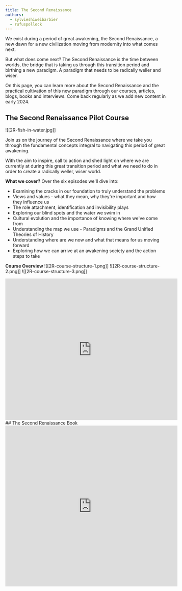 ```yaml
---
title: The Second Renaissance
authors:
  - sylvieshiweibarbier
  - rufuspollock
---
```


We exist during a period of great awakening, the Second Renaissance, a new dawn for a new civilization moving from modernity into what comes next. 

But what does come next? The Second Renaissance is the time between worlds, the bridge that is taking us through this transition period and birthing a new paradigm. A paradigm that needs to be radically weller and wiser. 

On this page, you can learn more about the Second Renaissance and the practical cultivation of this new paradigm through our courses, articles, blogs, books and interviews. Come back regularly as we add new content in early 2024.

## The Second Renaissance Pilot Course

![[2R-fish-in-water.jpg]]

Join us on the journey of the Second Renaissance where we take you through the fundamental concepts integral to navigating this period of great awakening. 

With the aim to inspire, call to action and shed light on where we are currently at during this great transition period and what we need to do in order to create a radically weller, wiser world.

**What we cover?**
Over the six episodes we'll dive into:
- Examining the cracks in our foundation to truly understand the problems
- Views and values - what they mean, why they're important and how they influence us
- The role attachment, identification and invisibility plays 
- Exploring our blind spots and the water we swim in
- Cultural evolution and the importance of knowing where we've come from
- Understanding the map we use - Paradigms and the Grand Unified Theories of History
- Understanding where are we now and what that means for us moving forward
- Exploring how we can arrive at an awakening society and the action steps to take

**Course Overview**
![[2R-course-structure-1.png]]
![[2R-course-structure-2.png]]
![[2R-course-structure-3.png]]

<iframe width="540" height="445" src="https://1ebb0834.sibforms.com/serve/MUIFAKXOqgu7Y07LUq7bW7S86OaHZLbRqA8wwnkF70e-OOFrNt4LIhDW1P0MsWLYtj2_AtCuLmqLBruikx3Ywi5XBV2Vm20ewFwL3a5coxW3LR2-BmvI-YHIndCHEkrAm85Q3um0WL6CiA3vJD76Pigp7df2ADTVxzMTzG1uehKwnfvVNypoYASpoEL-uZFzWf2YkE_vBcZUU3uf" frameborder="0" scrolling="auto" allowfullscreen></iframe>
## The Second Renaissance Book

<iframe width="540" height="505" src="https://1ebb0834.sibforms.com/serve/MUIEAIO5LjUG721pq9SfFmfJkJbo4_ssAmnvFK2_aXLiU4wmH87Rmmn99_a8t69_vTSd3gGTsjAnRttUKCxkEUO0PytZFpS1eKcn1l1u2uNUuqkspuj-OKyw8A1tsK1kvVOKhIiQ8uoD6aWhzZVF4M5ZDukCn27RA-qtVOuSO9tt_sdEJXjV8GpVXULIUnctY7ZupC_l3DDCIcM4" frameborder="0" scrolling="auto" allowFullscreen></iframe>
